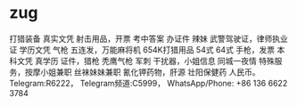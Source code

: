 # zug
打猎装备 真实文凭 射击用品，开票 考中答案 办证件 辣妹 武警驾驶证，律师执业证 学历文凭 气枪 五连发，万能麻将机 654K打猎用品 54式 64式 手枪，发票 本科文凭 真学历 证件，猎枪 秃鹰气枪 军刺 干扰器，小姐信息 同城一夜情 特殊服务，按摩小姐兼职 丝袜妹妹兼职 氰化钾药物，肝源 壮阳保健药 人民币。Telegram:R6222， Telegram频道:C5999， WhatsApp/Phone: +86 136 6622 3784

